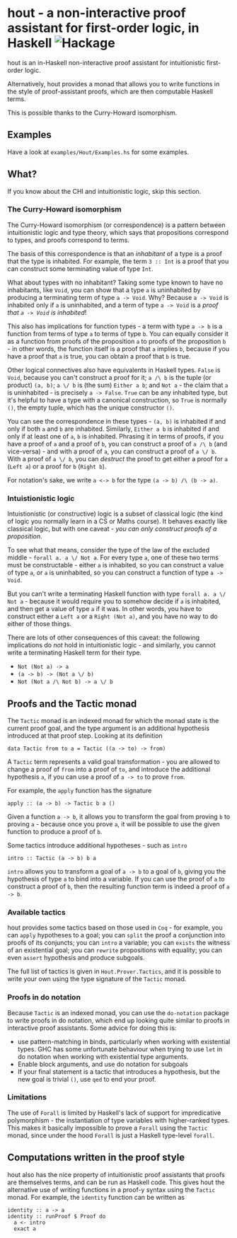 # hout - a non-interactive proof assistant for first-order logic, in Haskell ![Hackage](https://img.shields.io/hackage/v/hout)

hout is an in-Haskell non-interactive proof assistant for intuitionistic first-order logic.

Alternatively, hout provides a monad that allows you to write functions in the style of proof-assistant proofs, which are then computable Haskell terms.

This is possible thanks to the Curry-Howard isomorphism.

## Examples

Have a look at `examples/Hout/Examples.hs` for some examples.

## What?

If you know about the CHI and intuitionistic logic, skip this section.

### The Curry-Howard isomorphism

The Curry-Howard isomorphism (or correspondence) is a pattern between intuitionistic logic and type theory, which says that propositions correspond to types, and proofs correspond to terms.

The basis of this correspondence is that an *inhabitant* of a type is a proof that the type is inhabited. For example, the term `3 :: Int` is a proof that you can construct some terminating value of type `Int`.

What about types with no inhabitant? Taking some type known to have no inhabitants, like `Void`, you can show that a type `a` is uninhabited by producing a terminating term of type `a -> Void`. Why? Because `a -> Void` is inhabited only if `a` is uninhabited, and a term of type `a -> Void` is a *proof that `a -> Void` is inhabited*!

This also has implications for function types - a term with type `a -> b` is a function from terms of type `a` to terms of type `b`. You can equally consider it as a function from proofs of the proposition `a` to proofs of the proposition `b` - in other words, the function itself is a proof that `a` implies `b`, because if you have a proof that `a` is true, you can obtain a proof that `b` is true.

Other logical connectives also have equivalents in Haskell types. `False` is `Void`, because you can't construct a proof for it; `a /\ b` is the tuple (or product) `(a, b)`; `a \/ b` is (the sum) `Either a b`; and `Not a` - the claim that `a` is uninhabited - is precisely `a -> False`. `True` can be any inhabited type, but it's helpful to have a type with a canonical construction, so `True` is normally `()`, the empty tuple, which has the unique constructor `()`.

You can see the correspondence in these types - `(a, b)` is inhabited if and only if both `a` and `b` are inhabited. Similarly, `Either a b` is inhabited if and only if at least one of `a`, `b` is inhabited. Phrasing it in terms of proofs, if you have a proof of `a` and a proof of `b`, you can construct a proof of `a /\ b` (and vice-versa) - and with a proof of `a`, you can construct a proof of `a \/ b`. With a proof of `a \/ b`, you can *destruct* the proof to get either a proof for `a` (`Left a`) or a proof for `b` (`Right b`).

For notation's sake, we write `a <-> b` for the type `(a -> b) /\ (b -> a)`.

### Intuistionistic logic

Intuistionistic (or constructive) logic is a subset of classical logic (the kind of logic you normally learn in a CS or Maths course). It behaves exactly like classical logic, but with one caveat - *you can only _construct_ proofs of a proposition*.

To see what that means, consider the type of the law of the excluded middle - `forall a. a \/ Not a`. For every type `a`, one of these two terms must be constructable - either `a` is inhabited, so you can construct a value of type `a`, or `a` is uninhabited, so you can construct a function of type `a -> Void`.

But you can't write a terminating Haskell function with type `forall a. a \/ Not a` - because it would require you to somehow decide if `a` is inhabited, and then get a value of type `a` if it was. In other words, you have to construct either a `Left a` or a `Right (Not a)`, and you have no way to do either of those things.

There are lots of other consequences of this caveat: the following implications do *not* hold in intuitionistic logic - and similarly, you cannot write a terminating Haskell term for their type.

  * `Not (Not a) -> a`
  * `(a -> b) -> (Not a \/ b)`
  * `Not (Not a /\ Not b) -> a \/ b`

## Proofs and the Tactic monad

The `Tactic` monad is an indexed monad for which the monad state is the current proof goal, and the type argument is an additional hypothesis introduced at that proof step. Looking at its definition
```
data Tactic from to a = Tactic ((a -> to) -> from)
```
A `Tactic` term represents a valid goal transformation - you are allowed to change a proof of `from` into a proof of `to`, and introduce the additional hypothesis `a`, if you can use a proof of `a -> to` to prove `from`.

For example, the `apply` function has the signature
```
apply :: (a -> b) -> Tactic b a ()
```
Given a function `a -> b`, it allows you to transform the goal from proving `b` to proving `a` - because once you prove `a`, it will be possible to use the given function to produce a proof of `b`.

Some tactics introduce additional hypotheses - such as `intro`
```
intro :: Tactic (a -> b) b a
```
`intro` allows you to transform a goal of `a -> b` to a goal of `b`, giving you the hypothesis of type `a` to bind into a variable. If you can use the proof of `a` to construct a proof of `b`, then the resulting function term is indeed a proof of `a -> b`.

### Available tactics

hout provides some tactics based on those used in `Coq` - for example, you can `apply` hypotheses to a goal; you can `split` the proof a conjunction into proofs of its conjuncts; you can `intro` a variable; you can `exists` the witness of an existential goal; you can `rewrite` propositions with equality; you can even `assert` hypothesis and produce subgoals.

The full list of tactics is given in `Hout.Prover.Tactics`, and it is possible to write your own using the type signature of the `Tactic` monad.

### Proofs in do notation

Because `Tactic` is an indexed monad, you can use the `do-notation` package to write proofs in do notation, which end up looking quite similar to proofs in interactive proof assistants. Some advice for doing this is:

  * use pattern-matching in binds, particularly when working with existential types. GHC has some unfortunate behaviour when trying to use `let` in do notation when working with existential type arguments.
  * Enable block arguments, and use do notation for subgoals
  * If your final statement is a tactic that introduces a hypothesis, but the new goal is trivial `()`, use `qed` to end your proof.

### Limitations

The use of `Forall` is limited by Haskell's lack of support for impredicative polymorphism - the instantiation of type variables with higher-ranked types. This makes it basically impossible to prove a `Forall` using the `Tactic` monad, since under the hood `Forall` is just a Haskell type-level `forall`.

## Computations written in the proof style

hout also has the nice property of intuitionistic proof assistants that proofs are themselves terms, and can be run as Haskell code. This gives hout the alternative use of writing functions in a proof-y syntax using the `Tactic` monad. For example, the `identity` function can be written as
```
identity :: a -> a
identity :: runProof $ Proof do
  a <- intro
  exact a
```
